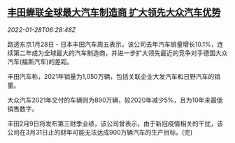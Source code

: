 <!--1643353263000-->
[丰田蝉联全球最大汽车制造商 扩大领先大众汽车优势](https://cn.reuters.com/article/toyota-top-sales-0128-fri-idCNKBS2K20FB)
------

<div><i>2022-01-28T06:28:48Z</i></div><p>路透东京1月28日 - 日本丰田汽车周五表示，该公司去年汽车销量增长10.1%，连续第二年成为全球最大的汽车制造商，并进一步扩大领先最近的竞争对手德国大众汽车(福斯汽车)的差距。</p><p>丰田汽车称，2021年销量为1,050万辆，包括关联企业大发汽车和日野汽车的销量。</p><p>大众汽车2021年交付的车辆则为890万辆，较2020年减少5%，且为10年来最低销售数字。</p><p>丰田2月9日将发布第三财季业绩，该公司曾表示，由于新冠疫情相关的干扰，该公司在3月31日止的财年可能无法达成900万辆汽车的生产目标。(完)</p>

